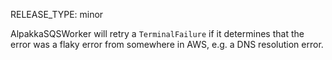 RELEASE_TYPE: minor

AlpakkaSQSWorker will retry a `TerminalFailure` if it determines that the error was a flaky error from somewhere in AWS, e.g. a DNS resolution error.
